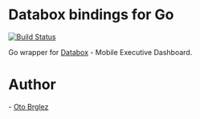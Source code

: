 # Databox bindings for Go

[![Build Status](https://travis-ci.org/databox/databox-go.svg)](https://travis-ci.org/databox/databox-go)

Go wrapper for [Databox](http://databox.com) - Mobile Executive Dashboard.

# Author
- [Oto Brglez](https://github.com/otobrglez)

